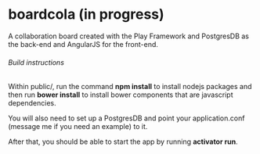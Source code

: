 # boardcola (in progress)

A collaboration board created with the Play Framework and PostgresDB as the back-end and AngularJS for the front-end.

###### Build instructions

Within public/, run the command **npm install** to install nodejs packages and then run **bower install** to install bower components that are javascript dependencies.

You will also need to set up a PostgresDB and point your application.conf (message me if you need an example) to it.

After that, you should be able to start the app by running **activator run**.